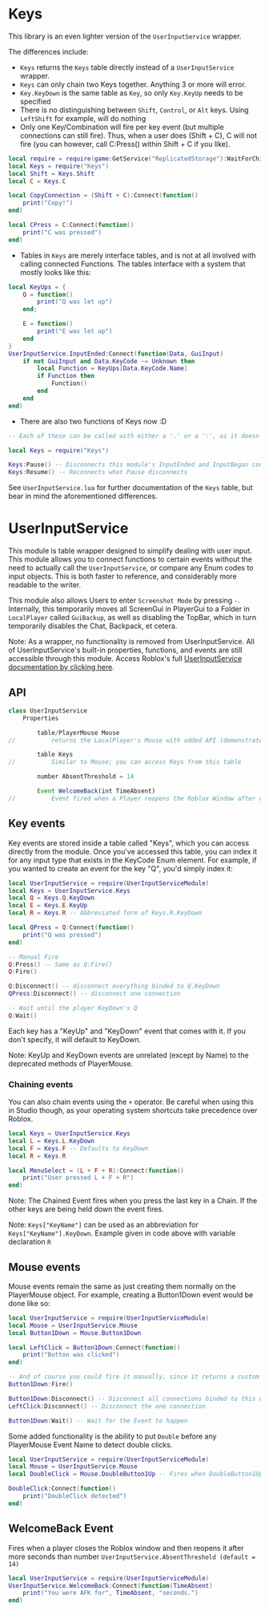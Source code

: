 # Keys
This library is an even lighter version of the `UserInputService` wrapper.

The differences include:
- `Keys` returns the `Keys` table directly instead of a `UserInputService` wrapper.
- `Keys` can only chain two Keys together. Anything 3 or more will error.
- `Key.KeyDown` is the same table as `Key`, so only `Key.KeyUp` needs to be specified
- There is no distinguishing between `Shift`, `Control`, or `Alt` keys. Using `LeftShift` for example, will do nothing
- Only one Key/Combination will fire per key event (but multiple connections can still fire). Thus, when a user does (Shift + C), C will not fire (you can however, call C:Press() within Shift + C if you like).
```lua
local require = require(game:GetService("ReplicatedStorage"):WaitForChild("Resources")).LoadLibrary
local Keys = require("Keys")
local Shift = Keys.Shift
local C = Keys.C

local CopyConnection = (Shift + C):Connect(function()
	print("Copy!")
end)

local CPress = C:Connect(function()
	print("C was pressed")
end)
```
- Tables in `Keys` are merely interface tables, and is not at all involved with calling connected Functions. The tables interface with a system that mostly looks like this:
```lua
local KeyUps = {
	Q = function()
		print("Q was let up")
	end;

	E = function()
		print("E was let up")
	end
}
UserInputService.InputEnded:Connect(function(Data, GuiInput)
	if not GuiInput and Data.KeyCode ~= Unknown then
		local Function = KeyUps[Data.KeyCode.Name]
		if Function then
			Function()
		end
	end
end)
```
- There are also two functions of Keys now :D
```lua
-- Each of these can be called with either a '.' or a ':', as it doesn't need 'self'

local Keys = require("Keys")

Keys:Pause() -- Disconnects this module's InputEnded and InputBegan connections to UserInputService
Keys:Resume() -- Reconnects what Pause disconnects
```

See `UserInputService.lua` for further documentation of the `Keys` table, but bear in mind the aforementioned differences.

# UserInputService
This module is table wrapper designed to simplify dealing with user input. This module allows you to connect functions to certain events without the need to actually call the `UserInputService`, or compare any Enum codes to input objects. This is both faster to reference, and considerably more readable to the writer.

This module also allows Users to enter `Screenshot Mode` by pressing `-`. Internally, this temporarily moves all ScreenGui in PlayerGui to a Folder in `LocalPlayer` called `GuiBackup`, as well as disabling the TopBar, which in turn temporarily disables the Chat, Backpack, et cetera.

Note: As a wrapper, no functionality is removed from UserInputService. All of UserInputService's built-in properties, functions, and events are still accessible through this module. Access Roblox's full [UserInputService documentation by clicking here](http://wiki.roblox.com/?title=API:Class/UserInputService).
## API
```javascript
class UserInputService
	Properties

		table/PlayerMouse Mouse
//			returns the LocalPlayer's Mouse with added API (demonstrated below)

		table Keys
//			Similar to Mouse; you can access Keys from this table

		number AbsentThreshold = 14

		Event WelcomeBack(int TimeAbsent)
//			Event fired when a Player reopens the Roblox Window after closing it for more than @param AbsentThreshold seconds
```
## Key events
Key events are stored inside a table called "Keys", which you can access directly
from the module. Once you've accessed this table, you can index it for any input type that exists in the KeyCode Enum element. For example, if you wanted to create an event for the key "Q", you'd simply index it:
```lua
local UserInputService = require(UserInputServiceModule)
local Keys = UserInputService.Keys
local Q = Keys.Q.KeyDown
local E = Keys.E.KeyUp
local R = Keys.R -- Abbreviated form of Keys.R.KeyDown

local QPress = Q:Connect(function()
	print("Q was pressed")
end)

-- Manual Fire
Q:Press() -- Same as Q:Fire()
Q:Fire()

Q:Disconnect() -- disconnect everything binded to Q.KeyDown
QPress:Disconnect() -- disconnect one connection

-- Wait until the player KeyDown's Q
Q:Wait()
```
Each key has a "KeyUp" and "KeyDown" event that comes with it. If you don't specify, it will default to KeyDown.

Note: KeyUp and KeyDown events are unrelated (except by Name) to the deprecated methods of PlayerMouse.

### Chaining events
You can also chain events using the `+` operator. Be careful when using this in Studio though, as your operating system shortcuts take precedence over Roblox.
```lua
local Keys = UserInputService.Keys
local L = Keys.L.KeyDown
local F = Keys.F -- Defaults to KeyDown
local R = Keys.R

local MenuSelect = (L + F + R):Connect(function()
	print("User pressed L + F + R")
end)
```

Note: The Chained Event fires when you press the last key in a Chain. If the other keys are being held down the event fires.

Note: `Keys["KeyName"]` can be used as an abbreviation for `Keys["KeyName"].KeyDown`. Example given in code above with variable declaration `R`

## Mouse events
Mouse events remain the same as just creating them normally on the PlayerMouse object. For example, creating a Button1Down event would be done like so:

```lua
local UserInputService = require(UserInputServiceModule)
local Mouse = UserInputService.Mouse
local Button1Down = Mouse.Button1Down

local LeftClick = Button1Down:Connect(function()
	print("Button was clicked")
end)

-- And of course you could fire it manually, since it returns a custom event
Button1Down:Fire()

Button1Down:Disconnect() -- Disconnect all connections binded to this event
LeftClick:Disconnect() -- Disconnect the one connection

Button1Down:Wait() -- Wait for the Event to happen
```

Some added functionality is the ability to put `Double` before any PlayerMouse Event Name to detect double clicks.
```lua
local UserInputService = require(UserInputServiceModule)
local Mouse = UserInputService.Mouse
local DoubleClick = Mouse.DoubleButton1Up -- Fires when DoubleButton1Up is Fired twice within 0.5 seconds

DoubleClick:Connect(function()
	print("DoubleClick detected")
end)
```

## WelcomeBack Event
Fires when a player closes the Roblox window and then reopens it after more seconds than number `UserInputService.AbsentThreshold (default = 14)`
```lua
local UserInputService = require(UserInputServiceModule)
UserInputService.WelcomeBack:Connect(function(TimeAbsent)
	print("You were AFK for", TimeAbsent, "seconds.")
end)
```
